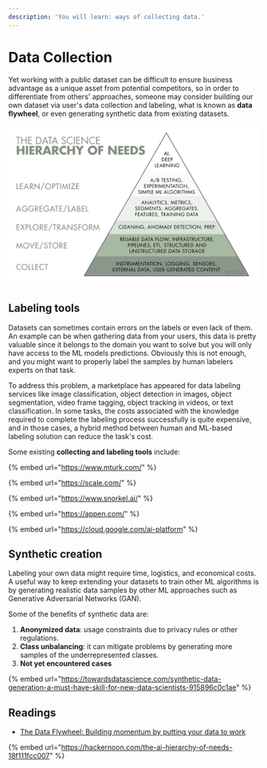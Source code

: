 ```yaml
---
description: 'You will learn: ways of collecting data.'
---
```


# Data Collection

Yet working with a public dataset can be difficult to ensure business advantage as a unique asset from potential competitors, so in order to differentiate from others' approaches, someone may consider building our own dataset via user's data collection and labeling, what is known as **data flywheel**, or even generating synthetic data from existing datasets.

![Data collection is defined as the first need in the Data Science hierarchy of needs by Monica Rogati.](../.gitbook/assets/1_7imev5xslc9flxr9hhhpfw%20%281%29.png)

## Labeling tools

Datasets can sometimes contain errors on the labels or even lack of them. An example can be when gathering data from your users, this data is pretty valuable since it belongs to the domain you want to solve but you will only have access to the ML models predictions. Obviously this is not enough, and you might want to properly label the samples by human labelers experts on that task.

To address this problem, a marketplace has appeared for data labeling services like image classification, object detection in images, object segmentation, video frame tagging, object tracking in videos, or text classification. In some tasks, the costs associated with the knowledge required to complete the labeling process successfully is quite expensive, and in those cases, a hybrid method between human and ML-based labeling solution can reduce the task's cost.

Some existing **collecting and** **labeling tools** include:

{% embed url="https://www.mturk.com/" %}

{% embed url="https://scale.com/" %}

{% embed url="https://www.snorkel.ai/" %}

{% embed url="https://appen.com/" %}

{% embed url="https://cloud.google.com/ai-platform" %}

## Synthetic creation

Labeling your own data might require time, logistics, and economical costs. A useful way to keep extending your datasets to train other ML algorithms is by generating realistic data samples by other ML approaches such as Generative Adversarial Networks \(GAN\).

Some of the benefits of synthetic data are:

1. **Anonymized data**: usage constraints due to privacy rules or other regulations.
2. **Class unbalancing**: it can mitigate problems by generating more samples of the underrepresented classes.  
3. **Not yet encountered cases**

{% embed url="https://towardsdatascience.com/synthetic-data-generation-a-must-have-skill-for-new-data-scientists-915896c0c1ae" %}

## Readings

* [The Data Flywheel: Building momentum by putting your data to work](https://techcloudlink.com/wp-content/uploads/2019/10/The-Data-Flywheel-Building-momentum-by-putting-your-data-to-work.pdf)

{% embed url="https://hackernoon.com/the-ai-hierarchy-of-needs-18f111fcc007" %}

